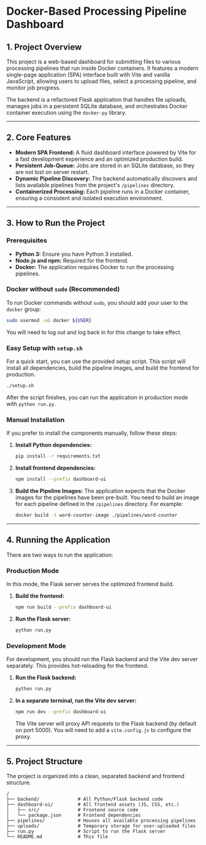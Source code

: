 # Docker-Based Processing Pipeline Dashboard

## 1. Project Overview

This project is a web-based dashboard for submitting files to various processing pipelines that run inside Docker containers. It features a modern single-page application (SPA) interface built with Vite and vanilla JavaScript, allowing users to upload files, select a processing pipeline, and monitor job progress.

The backend is a refactored Flask application that handles file uploads, manages jobs in a persistent SQLite database, and orchestrates Docker container execution using the `docker-py` library.

---

## 2. Core Features

*   **Modern SPA Frontend:** A fluid dashboard interface powered by Vite for a fast development experience and an optimized production build.
*   **Persistent Job-Queue:** Jobs are stored in an SQLite database, so they are not lost on server restart.
*   **Dynamic Pipeline Discovery:** The backend automatically discovers and lists available pipelines from the project's `/pipelines` directory.
*   **Containerized Processing:** Each pipeline runs in a Docker container, ensuring a consistent and isolated execution environment.

---

## 3. How to Run the Project

### Prerequisites

*   **Python 3:** Ensure you have Python 3 installed.
*   **Node.js and npm:** Required for the frontend.
*   **Docker:** The application requires Docker to run the processing pipelines.

### Docker without `sudo` (Recommended)

To run Docker commands without `sudo`, you should add your user to the `docker` group:
```bash
sudo usermod -aG docker ${USER}
```
You will need to log out and log back in for this change to take effect.

### Easy Setup with `setup.sh`

For a quick start, you can use the provided setup script. This script will install all dependencies, build the pipeline images, and build the frontend for production.

```bash
./setup.sh
```

After the script finishes, you can run the application in production mode with `python run.py`.

### Manual Installation

If you prefer to install the components manually, follow these steps:

1.  **Install Python dependencies:**
    ```bash
    pip install -r requirements.txt
    ```
2.  **Install frontend dependencies:**
    ```bash
    npm install --prefix dashboard-ui
    ```
3.  **Build the Pipeline Images:**
    The application expects that the Docker images for the pipelines have been pre-built. You need to build an image for each pipeline defined in the `/pipelines` directory. For example:
    ```bash
    docker build -t word-counter-image ./pipelines/word-counter
    ```

---

## 4. Running the Application

There are two ways to run the application:

### Production Mode

In this mode, the Flask server serves the optimized frontend build.

1.  **Build the frontend:**
    ```bash
    npm run build --prefix dashboard-ui
    ```
2.  **Run the Flask server:**
    ```bash
    python run.py
    ```

### Development Mode

For development, you should run the Flask backend and the Vite dev server separately. This provides hot-reloading for the frontend.

1.  **Run the Flask backend:**
    ```bash
    python run.py
    ```
2.  **In a separate terminal, run the Vite dev server:**
    ```bash
    npm run dev --prefix dashboard-ui
    ```
    The Vite server will proxy API requests to the Flask backend (by default on port 5000). You will need to add a `vite.config.js` to configure the proxy.

---

## 5. Project Structure

The project is organized into a clean, separated backend and frontend structure.

```
/
├── backend/              # All Python/Flask backend code
├── dashboard-ui/         # All frontend assets (JS, CSS, etc.)
│   ├── src/              # Frontend source code
│   └── package.json      # Frontend dependencies
├── pipelines/            # Houses all available processing pipelines
├── uploads/              # Temporary storage for user-uploaded files
├── run.py                # Script to run the Flask server
└── README.md             # This file
```
